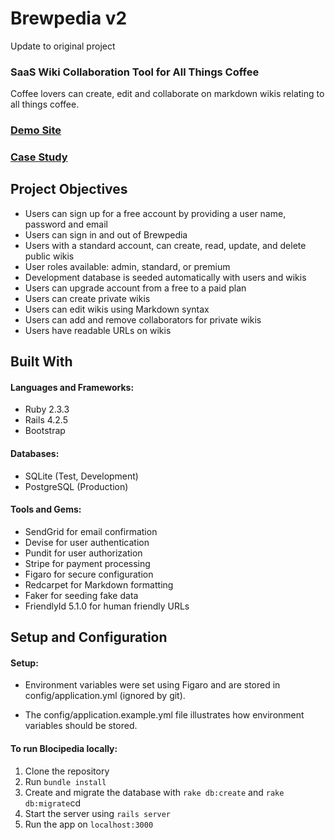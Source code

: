 # Brewpedia v2

Update to original project

### SaaS Wiki Collaboration Tool for All Things Coffee

Coffee lovers can create, edit and collaborate on markdown wikis relating to all things coffee.

### [Demo Site](https://blocipedia-kasey.herokuapp.com)

### [Case Study](https://medium.com/@kaseycolleen/brewpedia-case-study-eb4b7f0fc165)

## Project Objectives

- Users can sign up for a free account by providing a user name, password and email
- Users can sign in and out of Brewpedia
- Users with a standard account, can create, read, update, and delete public wikis
- User roles available: admin, standard, or premium
- Development database is seeded automatically with users and wikis
- Users can upgrade account from a free to a paid plan
- Users can create private wikis
- Users can edit wikis using Markdown syntax
- Users can add and remove collaborators for private wikis
- Users have readable URLs on wikis

## Built With

#### Languages and Frameworks:
- Ruby 2.3.3
- Rails 4.2.5
- Bootstrap

#### Databases:
- SQLite (Test, Development)
- PostgreSQL (Production)

#### Tools and Gems:
- SendGrid for email confirmation
- Devise for user authentication
- Pundit for user authorization
- Stripe for payment processing
- Figaro for secure configuration
- Redcarpet for Markdown formatting
- Faker for seeding fake data
- FriendlyId 5.1.0 for human friendly URLs

## Setup and Configuration

#### Setup:

- Environment variables were set using Figaro and are stored in config/application.yml (ignored by git).

- The config/application.example.yml file illustrates how environment variables should be stored.

#### To run Blocipedia locally:

1. Clone the repository
2. Run `bundle install`
3. Create and migrate the database with `rake db:create` and `rake db:migrate`cd
4. Start the server using `rails server`
5. Run the app on `localhost:3000`
